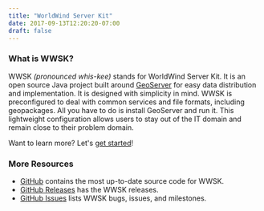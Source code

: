 ```yaml
---
title: "WorldWind Server Kit"
date: 2017-09-13T12:20:20-07:00
draft: false
---
```


### What is WWSK?

WWSK *(pronounced whis-kee)* stands for WorldWind Server Kit. It is an open source Java project built around
[GeoServer](http://geoserver.org/) for easy data distribution and implementation. It is designed with simplicity in mind.
WWSK is preconfigured to deal with common services and file formats, including geopackages. All you have to do is install
GeoServer and run it. This lightweight configuration allows users to stay out of the IT domain and remain close to their
problem domain.

Want to learn more? Let's [get started](/serverkit/get-started/)!

### More Resources

- [GitHub](https://github.com/NASAWorldWind/WorldWindServerKit) contains the most up-to-date source code for WWSK.
- [GitHub Releases](https://github.com/NASAWorldWind/WorldWindServerKit/releases) has the WWSK releases.
- [GitHub Issues](https://github.com/NASAWorldWind/WorldWindServerKit/issues) lists WWSK bugs, issues, and milestones.
